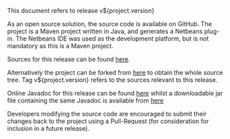 This document refers to release v${project.version}


As an open source solution, the source code
is available on GitHub. The project is a Maven project written in Java, and
generates a Netbeans plug-in.  The Netbeans IDE was used as
the development platform, but is not mandatory as this is a Maven project.

Sources for this release can be found [here](https://github.com/Richard-Linsdale/nbpcg/releases/tag/v${project.version}).

Alternatively the project can be forked from [here](https://github.com/Richard-Linsdale/nbpcg)
to obtain the whole source tree.  Tag v${project.version} refers to the sources
relevant to this release.

Online Javadoc for this release can be found [here](http://javadoc.rlinsdale.org.uk/nbpcg/v${release}/index.html)
whilst a downloadable jar file containing the same Javadoc is available from [here](http://javadoc.rlinsdale.org.uk/nbpcg/v${release}/NBPCG-${project.version}-javadoc.jar)

Developers modifying the source code are encouraged to submit their changes
back to the project using a Pull-Request (for consideration for
inclusion in a future release).
                